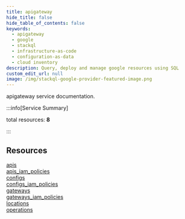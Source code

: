 ```yaml
---
title: apigateway
hide_title: false
hide_table_of_contents: false
keywords:
  - apigateway
  - google
  - stackql
  - infrastructure-as-code
  - configuration-as-data
  - cloud inventory
description: Query, deploy and manage google resources using SQL
custom_edit_url: null
image: /img/stackql-google-provider-featured-image.png
---
```


apigateway service documentation.

:::info[Service Summary]

total resources: __8__  

:::

## Resources
<div class="row">
<div class="providerDocColumn">
<a href="/apigateway/apis/">apis</a><br />
<a href="/apigateway/apis_iam_policies/">apis_iam_policies</a><br />
<a href="/apigateway/configs/">configs</a><br />
<a href="/apigateway/configs_iam_policies/">configs_iam_policies</a>
</div>
<div class="providerDocColumn">
<a href="/apigateway/gateways/">gateways</a><br />
<a href="/apigateway/gateways_iam_policies/">gateways_iam_policies</a><br />
<a href="/apigateway/locations/">locations</a><br />
<a href="/apigateway/operations/">operations</a>
</div>
</div>